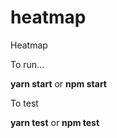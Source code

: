 # heatmap
Heatmap

To run...

**yarn start**
or
**npm start**

To test

**yarn test**
or
**npm test**
